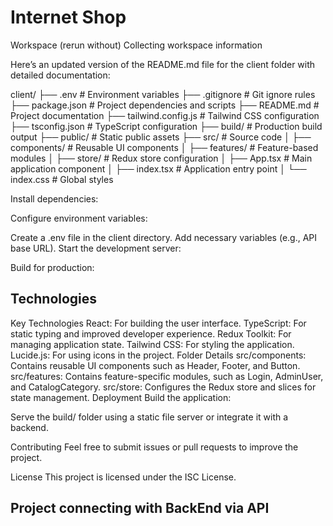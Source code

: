 # Internet Shop

Workspace
(rerun without)
Collecting workspace information

Here’s an updated version of the README.md file for the client folder with detailed documentation:

client/ ├── .env # Environment variables ├── .gitignore # Git ignore rules ├── package.json # Project dependencies and scripts ├── README.md # Project documentation ├── tailwind.config.js # Tailwind CSS configuration ├── tsconfig.json # TypeScript configuration ├── build/ # Production build output ├── public/ # Static public assets ├── src/ # Source code │ ├── components/ # Reusable UI components │ ├── features/ # Feature-based modules │ ├── store/ # Redux store configuration │ ├── App.tsx # Main application component │ ├── index.tsx # Application entry point │ └── index.css # Global styles

Install dependencies:

Configure environment variables:

Create a .env file in the client directory.
Add necessary variables (e.g., API base URL).
Start the development server:

Build for production:

## Technologies

Key Technologies
React: For building the user interface.
TypeScript: For static typing and improved developer experience.
Redux Toolkit: For managing application state.
Tailwind CSS: For styling the application.
Lucide.js: For using icons in the project.
Folder Details
src/components: Contains reusable UI components such as Header, Footer, and Button.
src/features: Contains feature-specific modules, such as Login, AdminUser, and CatalogCategory.
src/store: Configures the Redux store and slices for state management.
Deployment
Build the application:

Serve the build/ folder using a static file server or integrate it with a backend.

Contributing
Feel free to submit issues or pull requests to improve the project.

License
This project is licensed under the ISC License.

## Project connecting with BackEnd via API
